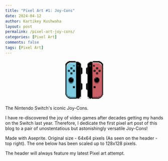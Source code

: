 ```yaml
---
title: "Pixel Art #1: Joy-Cons"
date: 2024-04-12
author: Kartikey Kushwaha
layout: post
permalink: /pixel-art-joy-cons/
categories: [Pixel Art]
comments: false
tags: [Pixel Art]
---
```


<div style="text-align: center">
    <img alt="JoyCons" height="128" width="128" src="/assets/images/pixel-art/JoyCons.png" title="JoyCons" />
</div>

The Nintendo Switch's iconic Joy-Cons.

I have re-discovered the joy of video games after decades getting my hands on the Switch last year. Therefore, 
I dedicate the first pixel art post of this blog to a pair of unostentatious but astonishingly versatile Joy-Cons!

Made with Aseprite.
Original size - 64x64 pixels (As seen on the header - top right). The one below has been scaled up to 128x128 pixels.

The header will always feature my latest Pixel art attempt.